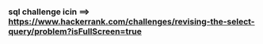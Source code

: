 ### sql challenge icin ==> https://www.hackerrank.com/challenges/revising-the-select-query/problem?isFullScreen=true
